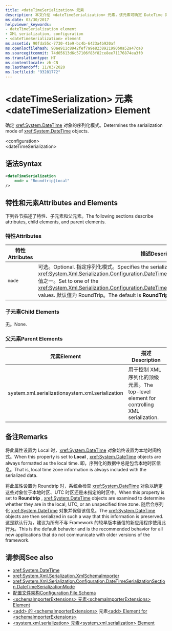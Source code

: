 ```yaml
---
title: <dateTimeSerialization> 元素
description: 本文介绍 <dateTimeSerialization> 元素，该元素可确定 DateTime 对象的序列化模式。
ms.date: 03/30/2017
helpviewer_keywords:
- dateTimeSerialization element
- XML serialization, configuration
- <dateTimeSerialization> element
ms.assetid: 90fda55c-7730-41e9-bc4b-6423a4b920af
ms.openlocfilehash: 90ae911c8942fef7a9e8238921990b0a52a47ca0
ms.sourcegitcommit: 74d05613d6c57106f83f82ce8ee71176874ea3f0
ms.translationtype: HT
ms.contentlocale: zh-CN
ms.lasthandoff: 11/03/2020
ms.locfileid: "93281772"
---
```

# <a name="datetimeserialization-element"></a><span data-ttu-id="3eaee-103">\<dateTimeSerialization> 元素</span><span class="sxs-lookup"><span data-stu-id="3eaee-103">\<dateTimeSerialization> Element</span></span>
<span data-ttu-id="3eaee-104">确定 <xref:System.DateTime> 对象的序列化模式。</span><span class="sxs-lookup"><span data-stu-id="3eaee-104">Determines the serialization mode of <xref:System.DateTime> objects.</span></span>  
  
 \<configuration>  
\<dateTimeSerialization>  
  
## <a name="syntax"></a><span data-ttu-id="3eaee-105">语法</span><span class="sxs-lookup"><span data-stu-id="3eaee-105">Syntax</span></span>  
  
```xml  
<dateTimeSerialization  
    mode = "Roundtrip|Local"  
/>  
```  
  
## <a name="attributes-and-elements"></a><span data-ttu-id="3eaee-106">特性和元素</span><span class="sxs-lookup"><span data-stu-id="3eaee-106">Attributes and Elements</span></span>  
 <span data-ttu-id="3eaee-107">下列各节描述了特性、子元素和父元素。</span><span class="sxs-lookup"><span data-stu-id="3eaee-107">The following sections describe attributes, child elements, and parent elements.</span></span>  
  
### <a name="attributes"></a><span data-ttu-id="3eaee-108">特性</span><span class="sxs-lookup"><span data-stu-id="3eaee-108">Attributes</span></span>  
  
|<span data-ttu-id="3eaee-109">特性</span><span class="sxs-lookup"><span data-stu-id="3eaee-109">Attributes</span></span>|<span data-ttu-id="3eaee-110">描述</span><span class="sxs-lookup"><span data-stu-id="3eaee-110">Description</span></span>|  
|----------------|-----------------|  
|`mode`|<span data-ttu-id="3eaee-111">可选。</span><span class="sxs-lookup"><span data-stu-id="3eaee-111">Optional.</span></span> <span data-ttu-id="3eaee-112">指定序列化模式。</span><span class="sxs-lookup"><span data-stu-id="3eaee-112">Specifies the serialization mode.</span></span> <span data-ttu-id="3eaee-113">设置为 <xref:System.Xml.Serialization.Configuration.DateTimeSerializationSection.DateTimeSerializationMode> 值之一。</span><span class="sxs-lookup"><span data-stu-id="3eaee-113">Set to one of the <xref:System.Xml.Serialization.Configuration.DateTimeSerializationSection.DateTimeSerializationMode> values.</span></span> <span data-ttu-id="3eaee-114">默认值为 RoundTrip。</span><span class="sxs-lookup"><span data-stu-id="3eaee-114">The default is **RoundTrip**.</span></span>|  
  
### <a name="child-elements"></a><span data-ttu-id="3eaee-115">子元素</span><span class="sxs-lookup"><span data-stu-id="3eaee-115">Child Elements</span></span>  
 <span data-ttu-id="3eaee-116">无。</span><span class="sxs-lookup"><span data-stu-id="3eaee-116">None.</span></span>  
  
### <a name="parent-elements"></a><span data-ttu-id="3eaee-117">父元素</span><span class="sxs-lookup"><span data-stu-id="3eaee-117">Parent Elements</span></span>  
  
|<span data-ttu-id="3eaee-118">元素</span><span class="sxs-lookup"><span data-stu-id="3eaee-118">Element</span></span>|<span data-ttu-id="3eaee-119">描述</span><span class="sxs-lookup"><span data-stu-id="3eaee-119">Description</span></span>|  
|-------------|-----------------|  
|<span data-ttu-id="3eaee-120">system.xml.serialization</span><span class="sxs-lookup"><span data-stu-id="3eaee-120">system.xml.serialization</span></span>|<span data-ttu-id="3eaee-121">用于控制 XML 序列化的顶级元素。</span><span class="sxs-lookup"><span data-stu-id="3eaee-121">The top-level element for controlling XML serialization.</span></span>|  
  
## <a name="remarks"></a><span data-ttu-id="3eaee-122">备注</span><span class="sxs-lookup"><span data-stu-id="3eaee-122">Remarks</span></span>  

<span data-ttu-id="3eaee-123">将此属性设置为 Local 时，<xref:System.DateTime> 对象始终设置为本地时间格式。</span><span class="sxs-lookup"><span data-stu-id="3eaee-123">When this property is set to **Local** , <xref:System.DateTime> objects are always formatted as the local time.</span></span> <span data-ttu-id="3eaee-124">即，序列化的数据中总是包含本地时区信息。</span><span class="sxs-lookup"><span data-stu-id="3eaee-124">That is, local time zone information is always included with the serialized data.</span></span>
  
<span data-ttu-id="3eaee-125">将此属性设置为 Roundtrip 时，系统会检查 <xref:System.DateTime> 对象以确定这些对象位于本地时区、UTC 时区还是未指定的时区中。</span><span class="sxs-lookup"><span data-stu-id="3eaee-125">When this property is set to **Roundtrip** , <xref:System.DateTime> objects are examined to determine whether they are in the local, UTC, or an unspecified time zone.</span></span> <span data-ttu-id="3eaee-126">随后会序列化 <xref:System.DateTime> 对象并保留该信息。</span><span class="sxs-lookup"><span data-stu-id="3eaee-126">The <xref:System.DateTime> objects are then serialized in such a way that this information is preserved.</span></span> <span data-ttu-id="3eaee-127">这是默认行为，建议为所有不与 Framework 的较早版本通信的新应用程序使用此行为。</span><span class="sxs-lookup"><span data-stu-id="3eaee-127">This is the default behavior and is the recommended behavior for all new applications that do not communicate with older versions of the framework.</span></span>  
  
## <a name="see-also"></a><span data-ttu-id="3eaee-128">请参阅</span><span class="sxs-lookup"><span data-stu-id="3eaee-128">See also</span></span>

- <xref:System.DateTime>
- <xref:System.Xml.Serialization.XmlSchemaImporter>
- <xref:System.Xml.Serialization.Configuration.DateTimeSerializationSection.DateTimeSerializationMode>
- [<span data-ttu-id="3eaee-129">配置文件架构</span><span class="sxs-lookup"><span data-stu-id="3eaee-129">Configuration File Schema</span></span>](../../framework/configure-apps/file-schema/index.md)
- [<span data-ttu-id="3eaee-130">\<schemaImporterExtensions> 元素</span><span class="sxs-lookup"><span data-stu-id="3eaee-130">\<schemaImporterExtensions> Element</span></span>](schemaimporterextensions-element.md)
- <span data-ttu-id="3eaee-131">[\<add> 的 \<schemaImporterExtensions>](add-element-for-schemaimporterextensions.md) 元素</span><span class="sxs-lookup"><span data-stu-id="3eaee-131">[\<add> Element for \<schemaImporterExtensions>](add-element-for-schemaimporterextensions.md)</span></span>
- [<span data-ttu-id="3eaee-132">\<system.xml.serialization> 元素</span><span class="sxs-lookup"><span data-stu-id="3eaee-132">\<system.xml.serialization> Element</span></span>](system-xml-serialization-element.md)
